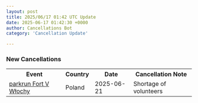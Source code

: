 ```yaml
---
layout: post
title: 2025/06/17 01:42 UTC Update
date: 2025-06-17 01:42:30 +0000
author: Cancellations Bot
category: 'Cancellation Update'

---
```


<h3>New Cancellations</h3>
<div class='hscrollable'>
<table style='width: 100%'>
    <tr>
        <th>Event</th>
        <th>Country</th>
        <th>Date</th>
        <th>Cancellation Note</th>
    </tr>
    <tr>
        <td><a href="https://www.parkrun.pl/fortvwlochy">parkrun Fort V Włochy</a></td>
        <td>Poland</td>
        <td>2025-06-21</td>
        <td>Shortage of volunteers</td>
    </tr>
</table>
</div>
